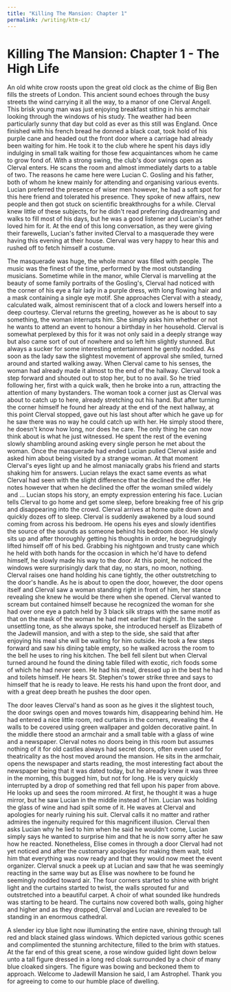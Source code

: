 ```yaml
---
title: "Killing The Mansion: Chapter 1"
permalink: /writing/ktm-c1/
---
```


# Killing The Mansion: Chapter 1 - The High Life

An old white crow roosts upon the great old clock as the chime of Big Ben fills the streets of London.
This ancient sound echoes through the busy streets the wind carrying it all the way, to a manor of one Clerval Angell.
This brisk young man was just enjoying breakfast sitting in his armchair looking through the windows of his study.
The weather had been particularly sunny that day but cold as ever as this still was England.
Once finished with his french bread he donned a black coat, took hold of his purple cane and headed out the front door where a carriage had already been waiting for him.
He took it to the club where he spent his days idly indulging in small talk waiting for those few acquaintances whom he came to grow fond of.
With a strong swing, the club's door swings open as Clerval enters.
He scans the room and almost immediately darts to a table of two.
The reasons he came here were Lucian C.
Gosling and his father, both of whom he knew mainly for attending and organising various events.
Lucian preferred the presence of wiser men however, he had a soft spot for this here friend and tolerated his presence.
They spoke of new affairs, new people and then got stuck on scientific breakthroughs for a while.
Clerval knew little of these subjects, for he didn't read preferring daydreaming and walks to fill most of his days, but he was a good listener and Lucian's father loved him for it.
At the end of this long conversation, as they were giving their farewells, Lucian's father invited Clerval to a masquerade they were having this evening at their house.
Clerval was very happy to hear this and rushed off to fetch himself a costume.

The masquerade was huge, the whole manor was filled with people.
The music was the finest of the time, performed by the most outstanding musicians.
Sometime while in the manor, while Clerval is marvelling at the beauty of some family portraits of the Gosling's, Clerval had noticed with the corner of his eye a fair lady in a purple dress, with long flowing hair and a mask containing a single eye motif.
She approaches Clerval with a steady, calculated walk, almost reminiscent that of a clock and lowers herself into a deep courtesy.
Clerval returns the greeting, however as he is about to say something, the woman interrupts him.
She simply asks him whether or not he wants to attend an event to honour a birthday in her household.
Clerval is somewhat perplexed by this for it was not only said in a deeply strange way but also came sort of out of nowhere and so left him slightly stunned.
But always a sucker for some interesting entertainment he gently nodded.
As soon as the lady saw the slightest movement of approval she smiled, turned around and started walking away.
When Clerval came to his senses, the woman had already made it almost to the end of the hallway.
Clerval took a step forward and shouted out to stop her, but to no avail.
So he tried following her, first with a quick walk, then he broke into a run, attracting the attention of many bystanders.
The woman took a corner just as Clerval was about to catch up to here, already stretching out his hand.
But after turning the corner himself he found her already at the end of the next hallway, at this point Clerval stopped, gave out his last shout after which he gave up for he saw there was no way he could catch up with her.
He simply stood there, he doesn't know how long, nor does he care.
The only thing he can now think about is what he just witnessed.
He spent the rest of the evening slowly shambling around asking every single person he met about the woman.
Once the masquerade had ended Lucian pulled Clerval aside and asked him about being visited by a strange woman.
At that moment Clerval's eyes light up and he almost maniacally grabs his friend and starts shaking him for answers.
Lucian relays the exact same events as what Clerval had seen with the slight difference that he declined the offer.
He notes however that when he declined the offer the woman smiled widely and ...
Lucian stops his story, an empty expression entering his face.
Lucian tells Clerval to go home and get some sleep, before breaking free of his grip and disappearing into the crowd.
Clerval arrives at home quite down and quickly dozes off to sleep.
Clerval is suddenly awakened by a loud sound coming from across his bedroom.
He opens his eyes and slowly identifies the source of the sounds as someone behind his bedroom door.
He slowly sits up and after thoroughly getting his thoughts in order, he begrudgingly lifted himself off of his bed.
Grabbing his nightgown and trusty cane which he held with both hands for the occasion in which he'd have to defend himself, he slowly made his way to the door.
At this point, he noticed the windows were surprisingly dark that day, no stars, no moon, nothing.
Clerval raises one hand holding his cane tightly, the other outstretching to the door's handle.
As he is about to open the door, however, the door opens itself and Clerval saw a woman standing right in front of him, her stance revealing she knew he would be there when she opened.
Clerval wanted to scream but contained himself because he recognized the woman for she had over one eye a patch held by 3 black silk straps with the same motif as that on the mask of the woman he had met earlier that night.
In the same unsettling tone, as she always spoke, she introduced herself as Elizabeth of the Jadewill mansion, and with a step to the side, she said that after enjoying his meal she will be waiting for him outside.
He took a few steps forward and saw his dining table empty, so he walked across the room to the bell he uses to ring his kitchen.
The bell fell silent but when Clerval turned around he found the dining table filled with exotic, rich foods some of which he had never seen.
He had his meal, dressed up in the best he had and toilets himself.
He hears St.
Stephen's tower strike three and says to himself that he is ready to leave.
He rests his hand upon the front door, and with a great deep breath he pushes the door open.

The door leaves Clerval's hand as soon as he gives it the slightest touch, the door swings open and moves towards him, disappearing behind him.
He had entered a nice little room, red curtains in the corners, revealing the 4 walls to be covered using green wallpaper and golden decorative paint.
In the middle there stood an armchair and a small table with a glass of wine and a newspaper.
Clerval notes no doors being in this room but assumes nothing of it for old castles always had secret doors, often even used for theatricality as the host moved around the mansion.
He sits in the armchair, opens the newspaper and starts reading, the most interesting fact about the newspaper being that it was dated today, but he already knew it was three in the morning, this bugged him, but not for long.
He is very quickly interrupted by a drop of something red that fell upon his paper from above.
He looks up and sees the room mirrored.
At first, he thought it was a huge mirror, but he saw Lucian in the middle instead of him.
Lucian was holding the glass of wine and had spilt some of it.
He waves at Clerval and apologies for nearly ruining his suit.
Clerval calls it no matter and rather admires the ingenuity required for this magnificent illusion.
Clerval then asks Lucian why he lied to him when he said he wouldn't come, Lucian simply says he wanted to surprise him and that he is now sorry after he saw how he reacted.
Nonetheless, Elise comes in through a door Clerval had not yet noticed and after the customary apologies for making them wait, told him that everything was now ready and that they would now meet the event organizer.
Clerval snuck a peek up at Lucian and saw that he was seemingly reacting in the same way but as Elise was nowhere to be found he seemingly nodded toward air.
The four corners started to shine with bright light and the curtains started to twist, the walls sprouted fur and outstretched into a beautiful carpet.
A choir of what sounded like hundreds was starting to be heard.
The curtains now covered both walls, going higher and higher and as they dropped, Clerval and Lucian are revealed to be standing in an enormous cathedral.

A slender icy blue light now illuminating the entire nave, shining through tall red and black stained glass windows.
Which depicted various gothic scenes and complimented the stunning architecture, filled to the brim with statues.
At the far end of this great scene, a rose window guided light down below unto a tall figure dressed in a long red cloak surrounded by a choir of many blue cloaked singers.
The figure was bowing and beckoned them to approach.
Welcome to Jadewill Mansion he said, I am Astrophel.
Thank you for agreeing to come to our humble place of dwelling.
